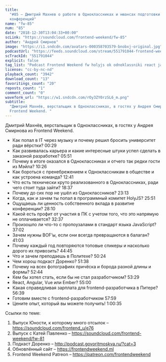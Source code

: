 ```yaml
---
title:
  "#85 – Дмитрий Махнев о работе в Одноклассниках и нюансах подготовки
  конференций"
name: "fw-85"
num: "85"
date: "2018-12-30T13:04:33+00:00"
scLink: "https://soundcloud.com/frontend-weekend/fw-85"
author: "Андрей Смирнов"
image: "https://i1.sndcdn.com/avatars-000358703579-bnobxj-original.jpg"
podcastUrl: "https://feeds.soundcloud.com/stream/551791044-frontend-weekend-fw-85.m4a"
scTrackId: "551791044"
explicit: false
tag_list: "Podcast Frontend Weekend fw holyjs ok odnoklassniki react javascript"
license: "cc-by-nc-nd"
playback_count: "3942"
download_count: "13"
favoritings_count: "20"
reposts_count: "1"
comment_count: "0"
waveform_url: "https://w1.sndcdn.com/rOy3ZY0rzSL6_m.png"
subtitle:
  "Дмитрий Махнёв, верстальщик в Одноклассниках, в гостях у Андрея Смирнова из
  Frontend Weekend. "
---
```


Дмитрий Махнёв, верстальщик в Одноклассниках, в гостях у Андрея Смирнова из
Frontend Weekend.

- Как попал в IT через музыку и почему решил бросить университет ради вёрстки?
  <timecode sec="29">00:29</timecode>
- Как развивалась карьера и какие интересные штуки успел сделать в заказной
  разработке? <timecode sec="351">05:51</timecode>
- Почему в итоге оказался в Одноклассниках и отчего так редки гости из Мэйла?
  <timecode sec="626">10:26</timecode>
- Как бороться с пренебрежением к Одноклассникам в обществе и как устроена
  команда? <timecode sec="761">12:41</timecode>
- Что есть технически круто реализованного в Одноклассниках, ради чего стоит
  туда зайти? <timecode sec="1117">18:37</timecode>
- Почему до сих пор не ушёл из Одноклассников?
  <timecode sec="1393">23:13</timecode>
- Когда, как и зачем ты попал в программный комитет HolyJS?
  <timecode sec="1551">25:51</timecode>
- Ощущаешь ли ценность собственного вклада в развитие конференции?
  <timecode sec="1690">28:10</timecode>
- Какой есть профит от участия в ПК с учетом того, что это напрямую не
  оплачивается? <timecode sec="1957">32:37</timecode>
- Произошло ли что-то с пропоузалами в стандарт языка JavaScript?
  <timecode sec="2222">37:02</timecode>
- Зачем нужны BOF’ы, если они всегда превращаются в балаган?
  <timecode sec="2463">41:03</timecode>
- Почему каждый год повторяются топовые спикеры и насколько дорого их привозить?
  <timecode sec="2685">44:45</timecode>
- Что и зачем преподаешь в Политехе? <timecode sec="3024">50:24</timecode>
- Чем хорош подкаст Доренко? <timecode sec="3098">51:38</timecode>
- Почему на всех фотографиях причёска и борода разной длины и формы?
  <timecode sec="3164">52:44</timecode>
- Кем бы хотел стать, если бы не стал разработчиком?
  <timecode sec="3209">53:29</timecode>
- React, Angular, Vue или Ember? <timecode sec="3300">55:00</timecode>
- Какая справедливая зарплата для frontend-разработчика в Питере?
  <timecode sec="3399">56:39</timecode>
- Готовим вместе с frontend-разработчиком <timecode sec="3479">57:59</timecode>
- Цените опыт, который вы можете получить!
  <timecode sec="3635">1:00:35</timecode>

Ссылки по теме:

1. Выпуск Юности, к которому много отсылок –
   <https://soundcloud.com/frontend_u/e76>
2. Выпуск с Катей Павленко – <https://soundcloud.com/frontend-weekend/fw-81>
3. Подкаст Доренко – <http://podcast.govoritmoskva.ru/?cat=3>
4. Обновлённый сайт – <https://frontendweekend.ml>
5. Frontend Weekend Patreon – <https://patreon.com/frontendweekend>
